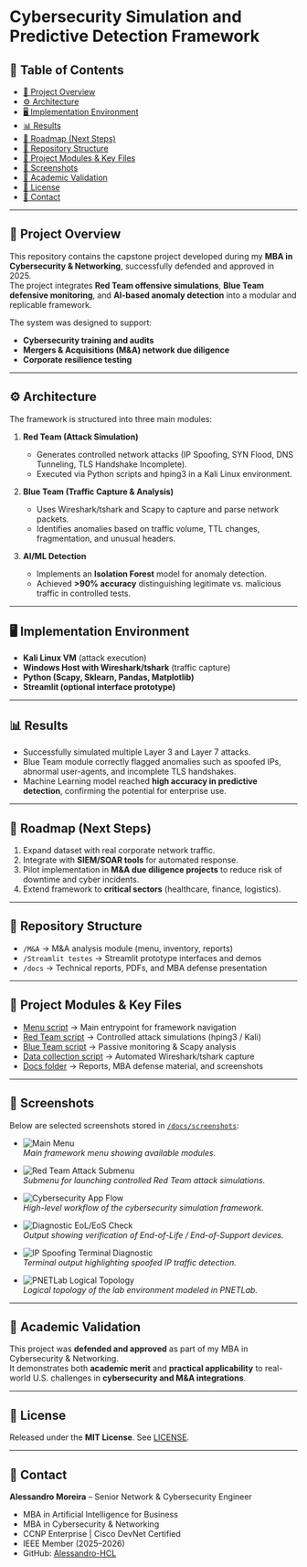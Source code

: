# Cybersecurity Simulation and Predictive Detection Framework

## 📑 Table of Contents
- [📌 Project Overview](#-project-overview)
- [⚙️ Architecture](#️-architecture)
- [🖥️ Implementation Environment](#️-implementation-environment)
- [📊 Results](#-results)
- [🚀 Roadmap (Next Steps)](#-roadmap-next-steps)
- [📂 Repository Structure](#-repository-structure)
- [🔗 Project Modules & Key Files](#-project-modules--key-files)
- [📸 Screenshots](#-screenshots)
- [📝 Academic Validation](#-academic-validation)
- [📜 License](#-license)
- [📧 Contact](#-contact)

---

## 📌 Project Overview
This repository contains the capstone project developed during my **MBA in Cybersecurity & Networking**, successfully defended and approved in 2025.  
The project integrates **Red Team offensive simulations**, **Blue Team defensive monitoring**, and **AI-based anomaly detection** into a modular and replicable framework.  

The system was designed to support:
- **Cybersecurity training and audits**  
- **Mergers & Acquisitions (M&A) network due diligence**  
- **Corporate resilience testing**  

---

## ⚙️ Architecture
The framework is structured into three main modules:

1. **Red Team (Attack Simulation)**  
   - Generates controlled network attacks (IP Spoofing, SYN Flood, DNS Tunneling, TLS Handshake Incomplete).  
   - Executed via Python scripts and hping3 in a Kali Linux environment.  

2. **Blue Team (Traffic Capture & Analysis)**  
   - Uses Wireshark/tshark and Scapy to capture and parse network packets.  
   - Identifies anomalies based on traffic volume, TTL changes, fragmentation, and unusual headers.  

3. **AI/ML Detection**  
   - Implements an **Isolation Forest** model for anomaly detection.  
   - Achieved **>90% accuracy** distinguishing legitimate vs. malicious traffic in controlled tests.  

---

## 🖥️ Implementation Environment
- **Kali Linux VM** (attack execution)  
- **Windows Host with Wireshark/tshark** (traffic capture)  
- **Python (Scapy, Sklearn, Pandas, Matplotlib)**  
- **Streamlit (optional interface prototype)**  

---

## 📊 Results
- Successfully simulated multiple Layer 3 and Layer 7 attacks.  
- Blue Team module correctly flagged anomalies such as spoofed IPs, abnormal user-agents, and incomplete TLS handshakes.  
- Machine Learning model reached **high accuracy in predictive detection**, confirming the potential for enterprise use.  

---

## 🚀 Roadmap (Next Steps)
1. Expand dataset with real corporate network traffic.  
2. Integrate with **SIEM/SOAR tools** for automated response.  
3. Pilot implementation in **M&A due diligence projects** to reduce risk of downtime and cyber incidents.  
4. Extend framework to **critical sectors** (healthcare, finance, logistics).  

---

## 📂 Repository Structure
- `/M&A` → M&A analysis module (menu, inventory, reports)  
- `/Streamlit testes` → Streamlit prototype interfaces and demos  
- `/docs` → Technical reports, PDFs, and MBA defense presentation  

---

## 🔗 Project Modules & Key Files
- [Menu script](https://github.com/Alessandro-HCL/MBA-Cybersecurity/blob/main/M%26A/Menu.py) → Main entrypoint for framework navigation  
- [Red Team script](https://github.com/Alessandro-HCL/MBA-Cybersecurity/blob/main/M%26A/Red_team_ataque_OKAY.py) → Controlled attack simulations (hping3 / Kali)  
- [Blue Team script](https://github.com/Alessandro-HCL/MBA-Cybersecurity/blob/main/M%26A/Blue_team_detec%C3%A7%C3%A3o_OKAY.py) → Passive monitoring & Scapy analysis  
- [Data collection script](https://github.com/Alessandro-HCL/MBA-Cybersecurity/blob/main/M%26A/Coleta_dados-OKAY.py) → Automated Wireshark/tshark capture    
- [Docs folder](https://github.com/Alessandro-HCL/MBA-Cybersecurity/tree/main/M%26A/docs/screenshots) → Reports, MBA defense material, and screenshots  

---

## 📸 Screenshots
Below are selected screenshots stored in [`/docs/screenshots`](./docs/screenshots):

- ![Main Menu](./docs/screenshots/main_menu.png.png)  
  *Main framework menu showing available modules.*  

- ![Red Team Attack Submenu](./docs/screenshots/red_team_attack_submenu.png.png)  
  *Submenu for launching controlled Red Team attack simulations.*  

- ![Cybersecurity App Flow](./docs/screenshots/cybersecurity_app_flow.png.png)  
  *High-level workflow of the cybersecurity simulation framework.*  

- ![Diagnostic EoL/EoS Check](./docs/screenshots/diagnostic_eol_eos_check.png.png)  
  *Output showing verification of End-of-Life / End-of-Support devices.*  

- ![IP Spoofing Terminal Diagnostic](./docs/screenshots/ip_spoofing_terminal_diagnostic.png.png)  
  *Terminal output highlighting spoofed IP traffic detection.*  

- ![PNETLab Logical Topology](./docs/screenshots/pnetlab_logical_topology.png.png)  
  *Logical topology of the lab environment modeled in PNETLab.*  

---

## 📝 Academic Validation
This project was **defended and approved** as part of my MBA in Cybersecurity & Networking.  
It demonstrates both **academic merit** and **practical applicability** to real-world U.S. challenges in **cybersecurity and M&A integrations**.  

---

## 📜 License
Released under the **MIT License**. See [LICENSE](./LICENSE).  

---

## 📧 Contact
**Alessandro Moreira** – Senior Network & Cybersecurity Engineer  
- MBA in Artificial Intelligence for Business  
- MBA in Cybersecurity & Networking  
- CCNP Enterprise | Cisco DevNet Certified  
- IEEE Member (2025–2026)  
- GitHub: [Alessandro-HCL](https://github.com/Alessandro-HCL)  
